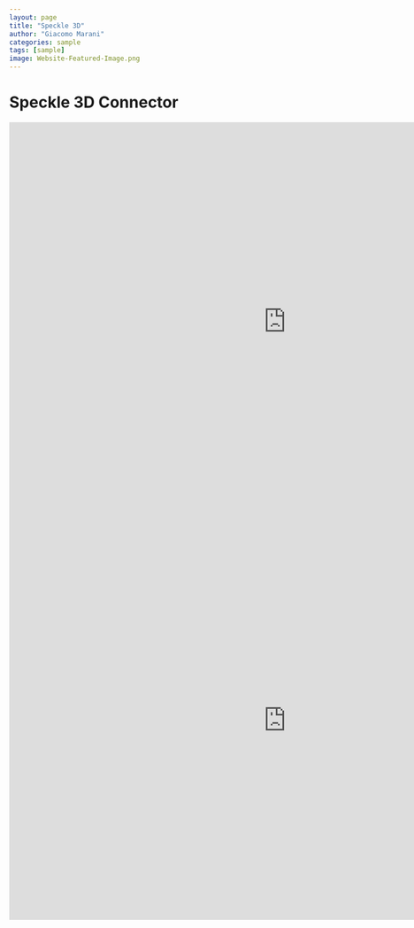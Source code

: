 ```yaml
---
layout: page
title: "Speckle 3D"
author: "Giacomo Marani"
categories: sample
tags: [sample]
image: Website-Featured-Image.png
---
```


# Speckle 3D Connector

<iframe title="Speckle" src="https://app.speckle.systems/projects/86d4d1ad64/models/cf21bc8b8a#embed=%7B%22isEnabled%22%3Atrue%7D" width="1000" height="720" frameborder="0"></iframe>

<iframe title="Speckle" src="https://app.speckle.systems/projects/86d4d1ad64/models/0c6e7dac45#embed=%7B%22isEnabled%22%3Atrue%7D" width="1000" height="720" frameborder="0"></iframe>
